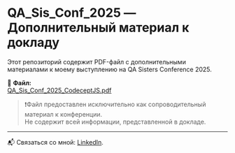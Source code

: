 # QA_Sis_Conf_2025 — Дополнительный материал к докладу

Этот репозиторий содержит PDF-файл с дополнительными материалами к моему выступлению на QA Sisters Conference 2025.

📄 **Файл:**  
[QA_Sis_Conf_2025_CodeceptJS.pdf](https://github.com/miroolga/QA_Sis_Conf/raw/main/QA_Sis_Conf_2025_CodeceptJS.pdf)

> ❗️Файл предоставлен исключительно как сопроводительный материал к конференции.  
> Не содержит всей информации, представленной в докладе.

---

📬 Связаться со мной: [LinkedIn](https://www.linkedin.com/in/olga-myronenko-7b1177105/). 
